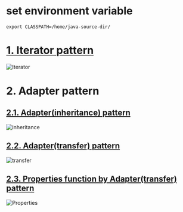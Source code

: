# set environment variable
`export CLASSPATH=/home/java-source-dir/`

# [1. Iterator pattern](/iterator)
![Iterator](https://p86.f2.n0.cdn.getcloudapp.com/items/04ug7Zgl/Iterator.png?v=d65d596524ce9b6cd28c61d64676e0f0)

# 2. Adapter pattern

## [2.1. Adapter(inheritance) pattern](/adapter/inheritance)
![inheritance](https://p86.f2.n0.cdn.getcloudapp.com/items/E0uEDvqR/Adapter_inheritance.png?v=54c7ddb16acdc67465931c82a6471614)

## [2.2. Adapter(transfer) pattern](/adapter/transfer)
![transfer](https://p86.f2.n0.cdn.getcloudapp.com/items/Z4uwQ45Q/Adapter_transfer.png?v=03c9b3fed216bf2b8928497b47562503)

## [2.3. Properties function by Adapter(transfer) pattern](/adapter/properties)
![Properties](https://p86.f2.n0.cdn.getcloudapp.com/items/llu4BlDz/Adapter_transfer_Properties.png?v=84c4e75b193dcebe51440ec3a527cff1)
